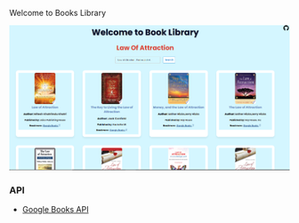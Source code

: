 <p> Welcome to Books Library</p>
<img src="public/Books.png">


### API

- [Google Books API](https://developers.google.com/books/docs/v1/using)
